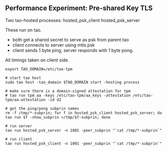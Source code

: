 Performance Experiment: Pre-shared Key TLS
------------------------------------------

Two tao-hosted processes:
 hosted_psk_client
 hosted_psk_server

These run on tao.
 - both get a shared secret to serve as psk from parent tao
 - client connects to server using mtls psk
 - client sends 1 byte ping, server responds with 1 byte pong.

All timings taken on client side.

    export TAO_DOMAIN=/etc/tao-tpm

    # start tao host
    sudo tao host -tao_domain $TAO_DOMAIN start -hosting process

    # make sure there is a domain-signed attestation for tpm
    # tao run tpm_aa -keys /etc/tao-tpm/aa_keys -attestation /etc/tao-tpm/aa-attestation -id 42

    # get the ping/pong subprin names
    rm -f /tmp/*-subprin; for f in hosted_psk_client hosted_psk_server; do tao run $f -show_subprin >/tmp/$f-subprin; done

    # run server
    tao run hosted_psk_server -n 1001 -peer_subprin "`cat /tmp/*-subprin`"

    # run client
    tao run hosted_psk_client -n 1001 -peer_subprin "`cat /tmp/*-subprin`"

